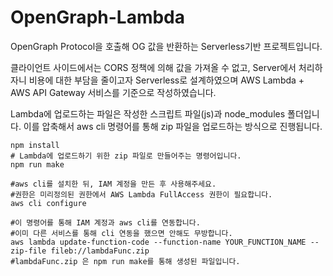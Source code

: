 # OpenGraph-Lambda


OpenGraph Protocol을 호출해 OG 값을 반환하는 Serverless기반 프로젝트입니다.

클라이언트 사이드에서는 CORS 정책에 의해 값을 가져올 수 없고, 
Server에서 처리하자니 비용에 대한 부담을 줄이고자 Serverless로 설계하였으며
AWS Lambda + AWS API Gateway 서비스를 기준으로 작성하였습니다.

Lambda에 업로드하는 파일은 작성한 스크립트 파일(js)과 node_modules 폴더입니다. 
이를 압축해서 aws cli 명령어를 통해 zip 파일을 업로드하는 방식으로 진행됩니다.

```
npm install
# Lambda에 업로드하기 위한 zip 파일로 만들어주는 명령어입니다.
npm run make

#aws cli를 설치한 뒤, IAM 계정을 만든 후 사용해주세요.
#권한은 미리정의된 권한에서 AWS Lambda FullAccess 권한이 필요합니다.
aws cli configure

#이 명령어를 통해 IAM 계정과 aws cli를 연동합니다.
#이미 다른 서비스를 통해 cli 연동을 했으면 안해도 무방합니다.
aws lambda update-function-code --function-name YOUR_FUNCTION_NAME --zip-file fileb://lambdaFunc.zip
#lambdaFunc.zip 은 npm run make를 통해 생성된 파일입니다.
```
